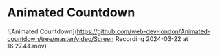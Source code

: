 # Animated Countdown

![Animated Countdown](https://github.com/web-dev-london/Animated-countdown/tree/master/video/Screen Recording 2024-03-22 at 16.27.44.mov)